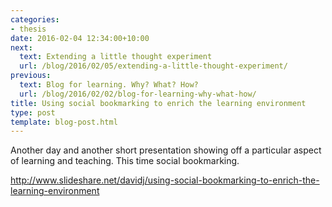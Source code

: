 ```yaml
---
categories:
- thesis
date: 2016-02-04 12:34:00+10:00
next:
  text: Extending a little thought experiment
  url: /blog/2016/02/05/extending-a-little-thought-experiment/
previous:
  text: Blog for learning. Why? What? How?
  url: /blog/2016/02/02/blog-for-learning-why-what-how/
title: Using social bookmarking to enrich the learning environment
type: post
template: blog-post.html
---
```

Another day and another short presentation showing off a particular aspect of learning and teaching. This time social bookmarking.

http://www.slideshare.net/davidj/using-social-bookmarking-to-enrich-the-learning-environment